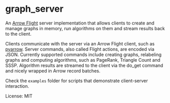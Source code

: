 # graph_server

An [Arrow Flight](https://arrow.apache.org/docs/format/Flight.html) server
implementation that allows clients to create and manage graphs in memory,
run algorithms on them and stream results back to the client.

Clients communicate with the server via an Arrow Flight client, such as
[pyarrow](https://pypi.org/project/pyarrow/). Server commands, also called
Flight actions, are encoded via JSON. Currently supported commands include
creating graphs, relabeling graphs and computing algorithms, such as PageRank,
Triangle Count and SSSP. Algorithm results are streamed to the client via
the do_get command and nicely wrapped in Arrow record batches.

Check the `examples` folder for scripts that demonstrate client-server interaction.

License: MIT
